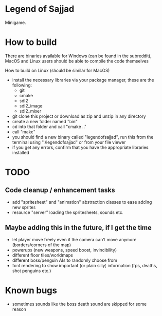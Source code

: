 # Legend of Sajjad 
Minigame.

# How to build
There are binaries available for Windows (can be found in the subreddit), MacOS and Linux users should be able to compile the code themselves

How to build on Linux (should be similar for MacOS)
- install the necessary libraries via your package manager, these are the following:
	- git
	- cmake
	- sdl2
	- sdl2_image
	- sdl2_mixer
- git clone this project or download as zip and unzip in any directory
- create a new folder named "bin"
- cd into that folder and call "cmake .."
- call "make"
- you should find a new binary called "legendofsajjad", run this from the terminal using "./legendofsajjad" or from your file viewer
- if you get any errors, confirm that you have the appropriate libraries installed

# TODO
## Code cleanup / enhancement tasks
- add "spritesheet" and "animation" abstraction classes to ease adding new sprites
- resource "server" loading the spritesheets, sounds etc.

## Maybe adding this in the future, if I get the time
- let player move freely even if the camera can't move anymore (borders/corners of the map)
- powerups (new weapons, speed boost, invincibility)
- different floor tiles/worldmaps
- different boss/penguin AIs to randomly choose from
- font rendering to show important (or plain silly) information (fps, deaths, shot penguins etc.)

# Known bugs
- sometimes sounds like the boss death sound are skipped for some reason
